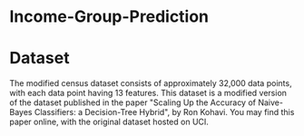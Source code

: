 # Income-Group-Prediction
# Dataset
The modified census dataset consists of approximately 32,000 data points, with each data point having 13 features. This dataset is a modified version of the dataset published in the paper "Scaling Up the Accuracy of Naive-Bayes Classifiers: a Decision-Tree Hybrid", by Ron Kohavi. You may find this paper online, with the original dataset hosted on UCI.
